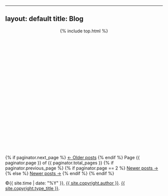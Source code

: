 
---
layout: default
title: Blog
---

<header class="clean" style="height: 350px; background-image: url({{ site.cover }});" data-stellar-background-ratio="0.5" data-stellar-horizontal-offset="50">
	{% include top.html %}
	<a href="{{ site.url }}{{ site.baseurl }}">
		<div id="home-title" class="site-icon-home" style="background-image: url({{ site.icon }});" data-stellar-ratio="0.5"></div>
	</a>
</header>
<div id="middle">
<!-- <div id="post-list">
	{% for post in paginator.posts %}
		<div>
			<span class="post-date">{{ post.date | date_to_long_string }}</span>
			<h1><a href="{{ site.baseurl }}{{ post.url }}">{{ post.title }}</a></h1>
			<p class="post-description">{% if post.quote %}{{ post.quote }}{% else %}{{ post.content | strip_html | truncatewords: 50 }}{% endif %}</p>
		</div>
		<br>
	{% endfor %}
</div> -->
<nav class="pagination" role="navigation">
	{% if paginator.next_page %}
		<a class="newer-posts" href="{{ site.baseurl }}/page{{paginator.next_page}}">&larr; Older posts</a>
	{% endif %}
	<span class="page-number">Page {{ paginator.page }} of {{ paginator.total_pages }}</span>
	{% if paginator.previous_page %}
		{% if paginator.page == 2 %}
			<a class="older-posts" href="{{ site.baseurl }}/">Newer posts &rarr;</a>
		{% else %}
			<a class="older-posts" href="{{ site.baseurl }}/page{{paginator.previous_page}}">Newer posts &rarr;</a>
		{% endif %}
	{% endif %}
</nav>
</div>
<footer class="clean" style="background-image: url({{ site.cover }}); background-position: bottom; height: 60px;">
	<p class="copyright">&copy;{{ site.time | date: "%Y" }}, <a href="{{ site.copyright.url }}" target="_blank">{{ site.copyright.author }}</a>. <a href="{{ site.copyright.type_url }}" target="_blank">{{ site.copyright.type_title }}</a>.</p>
</footer>


<script>
  (function(i,s,o,g,r,a,m){i['GoogleAnalyticsObject']=r;i[r]=i[r]||function(){
  (i[r].q=i[r].q||[]).push(arguments)},i[r].l=1*new Date();a=s.createElement(o),
  m=s.getElementsByTagName(o)[0];a.async=1;a.src=g;m.parentNode.insertBefore(a,m)
  })(window,document,'script','//www.google-analytics.com/analytics.js','ga');

  ga('create', 'UA-58975019-1', 'auto');
  ga('send', 'pageview');

</script>